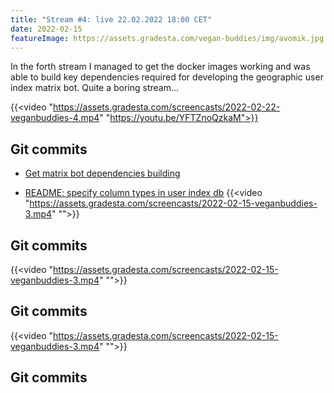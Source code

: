 ```yaml
---
title: "Stream #4: live 22.02.2022 18:00 CET"
date: 2022-02-15
featureImage: https://assets.gradesta.com/vegan-buddies/img/avomik.jpg
---
```


In the forth stream I managed to get the docker images working and was able to build key dependencies required for developing the geographic user index matrix bot. Quite a boring stream...

{{<video "https://assets.gradesta.com/screencasts/2022-02-22-veganbuddies-4.mp4" "https://youtu.be/YFTZnoQzkaM">}}

Git commits
-------------

- [Get matrix bot dependencies building](https://github.com/vegan-buddies/vegan-buddies/commit/475a8cd3664c05e6bdaf419a01128a20a6f1b83b)

- [README: specify column types in user index db](https://github.com/vegan-buddies/vegan-buddies/commit/152e4dff8f1d7ec43dcc9a180f79221ed89c808c)
{{<video "https://assets.gradesta.com/screencasts/2022-02-15-veganbuddies-3.mp4" "">}}

Git commits
-------------

{{<video "https://assets.gradesta.com/screencasts/2022-02-15-veganbuddies-3.mp4" "">}}

Git commits
-------------

{{<video "https://assets.gradesta.com/screencasts/2022-02-15-veganbuddies-3.mp4" "">}}

Git commits
-------------

